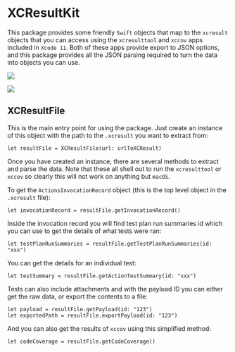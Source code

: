 # XCResultKit

This package provides some friendly `Swift` objects that map to the `xcresult` objects that you can
access using the `xcresulttool` and `xccov` apps included in `Xcode 11`. Both of these apps provide
export to JSON options, and this package provides all the JSON parsing required to turn the data into
objects you can use.

[![](https://img.shields.io/endpoint?url=https%3A%2F%2Fswiftpackageindex.com%2Fapi%2Fpackages%2Fdavidahouse%2FXCResultKit%2Fbadge%3Ftype%3Dswift-versions)](https://swiftpackageindex.com/davidahouse/XCResultKit)

[![](https://img.shields.io/endpoint?url=https%3A%2F%2Fswiftpackageindex.com%2Fapi%2Fpackages%2Fdavidahouse%2FXCResultKit%2Fbadge%3Ftype%3Dplatforms)](https://swiftpackageindex.com/davidahouse/XCResultKit)

## XCResultFile

This is the main entry point for using the package. Just create an instance of this object with the path
to the `.xcresult` you want to extract from:

```
let resultFile = XCResultFile(url: urlToXCResult)
```

Once you have created an instance, there are several methods to extract and parse the data. Note that these
all shell out to run the `xcresulttool` or `xccov` so clearly this will not work on anything but `macOS`.

To get the `ActionsInvocationRecord` object (this is the top level object in the `.xcresult` file):

```
let invocationRecord = resultFile.getInvocationRecord()
```

Inside the invocation record you will find test plan run summaries id which you can use to get the details of what tests were ran:

```
let testPlanRunSummaries = resultFile.getTestPlanRunSummaries(id: "xxx")
```

You can get the details for an individual test:

```
let testSummary = resultFile.getActionTestSummary(id: "xxx")
```

Tests can also include attachments and with the payload ID you can either get the raw data, or export the contents to a file:

```
let payload = resultFile.getPayload(id: "123")
let exportedPath = resultFile.exportPayload(id: "123")
```

And you can also get the results of `xccov` using this simplified method:

```
let codeCoverage = resultFile.getCodeCoverage()
```
